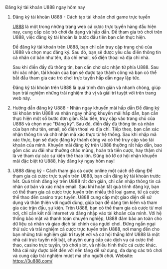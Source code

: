 
Đăng ký tài khoản U888 ngay hôm nay
1. Đăng ký tài khoản U888 - Cách tạo tài khoản chơi game trực tuyến

   <a href="https://3u888.com/ "> U888</a> là một trong những trang web cá cược trực tuyến hàng đầu hiện nay, cung cấp các trò chơi đa dạng và hấp dẫn. Để tham gia trò chơi trên U888, việc đăng ký tài khoản là bước đầu tiên bạn cần thực hiện.



   Để đăng ký tài khoản trên U888, bạn chỉ cần truy cập trang chủ của U888 và chọn mục đăng ký. Sau đó, bạn sẽ được yêu cầu điền thông tin cá nhân cơ bản như tên, địa chỉ email, số điện thoại và địa chỉ nhà.



   Sau khi điền đầy đủ thông tin, bạn cần chờ xác nhận từ phía U888. Sau khi xác nhận, tài khoản của bạn sẽ được tạo thành công và bạn có thể bắt đầu tham gia các trò chơi trực tuyến hấp dẫn ngay lập tức.



   Đăng ký tài khoản trên U888 là quá trình đơn giản và nhanh chóng, giúp bạn trải nghiệm những trải nghiệm thú vị và giải trí tuyệt vời trên trang web này.


2. Hướng dẫn đăng ký U888 - Nhận ngay khuyến mãi hấp dẫn
Để đăng ký tài khoản trên U888 và nhận ngay những khuyến mãi hấp dẫn, bạn cần thực hiện một số bước đơn giản.
Đầu tiên, truy cập vào trang chủ của U888 và chọn mục "Đăng ký". Sau đó, điền đầy đủ thông tin cá nhân của bạn như tên, email, số điện thoại và địa chỉ.
Tiếp theo, bạn cần xác nhận thông tin và chờ nhận mã xác thực từ hệ thống.
Sau khi nhập mã xác thực, bạn sẽ được đăng ký thành công và có thể truy cập vào tài khoản của mình.
Khuyến mãi đăng ký trên U888 thường rất hấp dẫn, bao gồm các ưu đãi như thưởng chào mừng, hoàn trả tiền cược, hay thậm chí là vé tham dự các sự kiện thể thao lớn.
Đừng bỏ lỡ cơ hội nhận khuyến mãi đặc biệt từ U888, hãy đăng ký ngay hôm nay!
3. U888 đăng ký - Cách tham gia cá cược online một cách dễ dàng
Để tham gia cá cược trực tuyến trên U888, bạn cần đăng ký tài khoản trước hết. Quá trình đăng ký trên U888 rất đơn giản, chỉ cần nhập thông tin cá nhân cơ bản và xác nhận email.
Sau khi hoàn tất quá trình đăng ký, bạn có thể tham gia cá cược trực tuyến trên nhiều thể loại game, từ cá cược thể thao đến casino trực tuyến.
U888 cung cấp một giao diện dễ sử dụng và thân thiện với người dùng, giúp bạn dễ dàng tìm kiếm và tham gia các trận đấu, sự kiện.
Trên U888, bạn có thể tham gia cá cược từ mọi nơi, chỉ cần kết nối internet và đăng nhập vào tài khoản của mình.
Với hệ thống bảo mật và thanh toán chuyên nghiệp, U888 đảm bảo an toàn cho dữ liệu cá nhân và giao dịch tài chính của người chơi.
Đừng ngần ngại thử sức và trải nghiệm cá cược trực tuyến trên U888, nơi mang đến cho bạn những trải nghiệm giải trí tuyệt vời và cơ hội thắng lớn!
U888 là một nhà cái trực tuyến nổi bật, chuyên cung cấp các dịch vụ cá cược thể thao, casino trực tuyến, trò chơi slot, và nhiều hình thức cá cược khác. Nhà cái này được biết đến với nền tảng dễ sử dụng, đa dạng các trò chơi và cung cấp trải nghiệm mượt mà cho người chơi.
Website: https://3u888.com/

